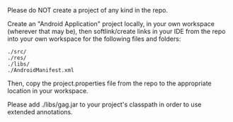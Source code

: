 Please do NOT create a project of any kind in the repo.

Create an "Android Application" project locally, in your own workspace (wherever that may be), 
then softlink/create links in your IDE from the repo into your own workspace for the following
files and folders:

	./src/
	./res/ 
	./libs/
	./AndroidManifest.xml

Then, copy the project.properties file from the repo to the appropriate location in your
workspace.

Please add ./libs/gag.jar to your project's classpath in order to use extended annotations.